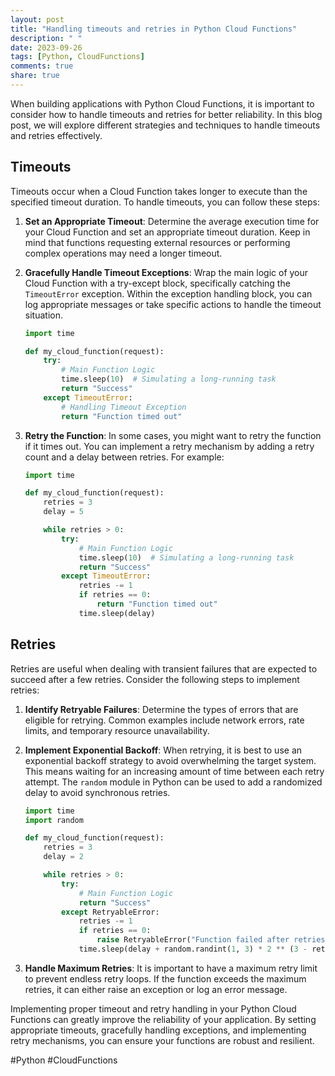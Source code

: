 ```yaml
---
layout: post
title: "Handling timeouts and retries in Python Cloud Functions"
description: " "
date: 2023-09-26
tags: [Python, CloudFunctions]
comments: true
share: true
---
```


When building applications with Python Cloud Functions, it is important to consider how to handle timeouts and retries for better reliability. In this blog post, we will explore different strategies and techniques to handle timeouts and retries effectively.

## Timeouts

Timeouts occur when a Cloud Function takes longer to execute than the specified timeout duration. To handle timeouts, you can follow these steps:

1. **Set an Appropriate Timeout**: Determine the average execution time for your Cloud Function and set an appropriate timeout duration. Keep in mind that functions requesting external resources or performing complex operations may need a longer timeout.

2. **Gracefully Handle Timeout Exceptions**: Wrap the main logic of your Cloud Function with a try-except block, specifically catching the `TimeoutError` exception. Within the exception handling block, you can log appropriate messages or take specific actions to handle the timeout situation.

    ```python
    import time

    def my_cloud_function(request):
        try:
            # Main Function Logic
            time.sleep(10)  # Simulating a long-running task
            return "Success"
        except TimeoutError:
            # Handling Timeout Exception
            return "Function timed out"
    ```

3. **Retry the Function**: In some cases, you might want to retry the function if it times out. You can implement a retry mechanism by adding a retry count and a delay between retries. For example:

    ```python
    import time

    def my_cloud_function(request):
        retries = 3
        delay = 5

        while retries > 0:
            try:
                # Main Function Logic
                time.sleep(10)  # Simulating a long-running task
                return "Success"
            except TimeoutError:
                retries -= 1
                if retries == 0:
                    return "Function timed out"
                time.sleep(delay)
    ```

## Retries

Retries are useful when dealing with transient failures that are expected to succeed after a few retries. Consider the following steps to implement retries:

1. **Identify Retryable Failures**: Determine the types of errors that are eligible for retrying. Common examples include network errors, rate limits, and temporary resource unavailability.

2. **Implement Exponential Backoff**: When retrying, it is best to use an exponential backoff strategy to avoid overwhelming the target system. This means waiting for an increasing amount of time between each retry attempt. The `random` module in Python can be used to add a randomized delay to avoid synchronous retries.

    ```python
    import time
    import random

    def my_cloud_function(request):
        retries = 3
        delay = 2

        while retries > 0:
            try:
                # Main Function Logic
                return "Success"
            except RetryableError:
                retries -= 1
                if retries == 0:
                    raise RetryableError("Function failed after retries")
                time.sleep(delay + random.randint(1, 3) * 2 ** (3 - retries))
    ```

3. **Handle Maximum Retries**: It is important to have a maximum retry limit to prevent endless retry loops. If the function exceeds the maximum retries, it can either raise an exception or log an error message.

Implementing proper timeout and retry handling in your Python Cloud Functions can greatly improve the reliability of your application. By setting appropriate timeouts, gracefully handling exceptions, and implementing retry mechanisms, you can ensure your functions are robust and resilient.

#Python #CloudFunctions